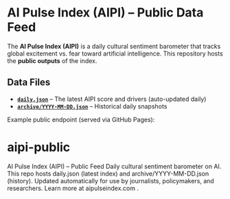 # AI Pulse Index (AIPI) – Public Data Feed

The **AI Pulse Index (AIPI)** is a daily cultural sentiment barometer that tracks global excitement vs. fear toward artificial intelligence. This repository hosts the **public outputs** of the index.

## Data Files

- **[`daily.json`](./daily.json)** – The latest AIPI score and drivers (auto-updated daily)  
- **[`archive/YYYY-MM-DD.json`](./archive/)** – Historical daily snapshots

Example public endpoint (served via GitHub Pages):  
# aipi-public
AI Pulse Index (AIPI) – Public Feed Daily cultural sentiment barometer on AI. This repo hosts daily.json (latest index) and archive/YYYY-MM-DD.json (history). Updated automatically for use by journalists, policymakers, and researchers. Learn more at aipulseindex.com .
